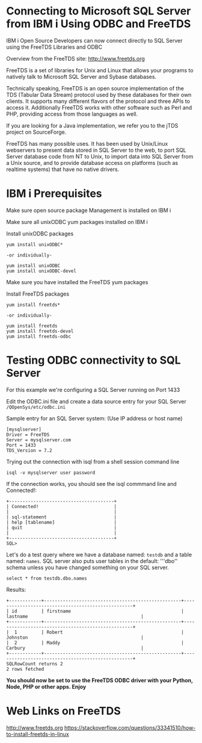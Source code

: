 # Connecting to Microsoft SQL Server from IBM i Using ODBC and FreeTDS

IBM i Open Source Developers can now connect directly to SQL Server using the FreeTDS Libraries and ODBC

Overview from the FreeTDS site: http://www.freetds.org

FreeTDS is a set of libraries for Unix and Linux that allows your programs to natively talk to Microsoft SQL Server and Sybase databases.

Technically speaking, FreeTDS is an open source implementation of the TDS (Tabular Data Stream) protocol used by these databases for their own clients. It supports many different flavors of the protocol and three APIs to access it. Additionally FreeTDS works with other software such as Perl and PHP, providing access from those languages as well.

If you are looking for a Java implementation, we refer you to the jTDS project on SourceForge.

FreeTDS has many possible uses. It has been used by Unix/Linux webservers to present data stored in SQL Server to the web, to port SQL Server database code from NT to Unix, to import data into SQL Server from a Unix source, and to provide database access on platforms (such as realtime systems) that have no native drivers.

# IBM i Prerequisites

Make sure open source package Management is installed on IBM i

Make sure all unixODBC yum packages installed on IBM i 

Install unixODBC packages
```
yum install unixODBC*

-or individually-

yum install unixODBC
yum install unixODBC-devel
```

Make sure you have installed the FreeTDS yum packages

Install FreeTDS packages
```
yum install freetds*

-or individually-

yum install freetds
yum install freetds-devel
yum install freetds-odbc
```

# Testing ODBC connectivity to SQL Server

For this example we're configuring a SQL Server running on Port 1433

Edit the ODBC.ini file and create a data source entry for your SQL Server ```/QOpenSys/etc/odbc.ini```

Sample entry for an SQL Server system: (Use IP address or host name)
```
[mysqlserver]                           
Driver = FreeTDS                           
Server = mysqlserver.com         
Port = 1433                                
TDS_Version = 7.2                          
```

Trying out the connection with isql from a shell session command line
```
isql -v mysqlserver user password
```

If the connection works, you should see the isql commmand line and Connected!:
```
+---------------------------------------+
| Connected!                            |
|                                       |
| sql-statement                         |
| help [tablename]                      |
| quit                                  |
|                                       |
+---------------------------------------+
SQL> 
```

Let's do a test query where we have a database named: ```testdb``` and a table named: ```names```. SQL server also puts user tables in the default: '''dbo'' schema unless you have changed something on your SQL server. 
```
select * from testdb.dbo.names
```

Results:
```
+------------+---------------------------------------------------+---------------------------------------------------+
| id         | firstname                                         | lastname                                          |
+------------+---------------------------------------------------+---------------------------------------------------+
|  1         | Robert                                            | Johnston                                          |
|  2         | Maddy                                             | Carbury                                           |
+------------+---------------------------------------------------+---------------------------------------------------+
SQLRowCount returns 2
2 rows fetched
```

**You should now be set to use the FreeTDS ODBC driver with your Python, Node, PHP or other apps. Enjoy**

# Web Links on FreeTDS
http://www.freetds.org
https://stackoverflow.com/questions/33341510/how-to-install-freetds-in-linux
